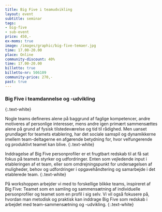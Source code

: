 ```yaml
---
title: Big Five i teamudvikling
layout: event
subtitle: seminar
tags:
- big-five
- sub-event
price: 450,-
ex-moms: true
image: /images/graphic/big-five-temaer.jpg
time: 17.00-20.00
place: Online
community-discount: 40%
time: 17.00-20.00
billetto: true
billetto-nr: 506109
community-price: 270,-
past: true
---
```


### Big Five i teamdannelse og -udvikling
{:.text-white}

Nogle teams defineres alene på baggrund af faglige kompetencer, andre motiveres af personlige interesser, mens andre igen primært sammensættes alene på grund af fysisk tilstedeværelse og tid til rådighed. Men uanset grundlaget for teamets etablering, har det sociale samspil og dynamikkerne imellem team-deltagerne en afgørende betydning for, hvor velfungerende og produktivt teamet kan blive.
{:.text-white}

Inddragelse af Big Five personprofiler er et frugtbart redskab til at få sat fokus på teamets styrker og udfordringer. Enten som vejledende input i etableringen af et team, eller som omdrejningspunkt for undersøgelsen af muligheder, behov og udfordringer i opgavehåndtering og samarbejde i det etablerede team.
{:.text-white}

På workshoppen arbejder vi med to forskellige blikke teams, inspireret af Big Five: Teamet som en samling og sammensætning af individuelle personprofiler og teamet som en profil i sig selv. Vi vil også fokusere på, hvordan man metodisk og praktisk kan inddrage Big Five som redskab i arbejdet med team-sammensætning og -udvikling.
{:.text-white}